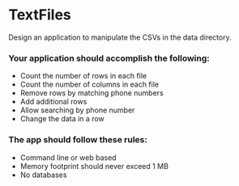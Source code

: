 # TextFiles
Design an application to manipulate the CSVs in the data directory.

### Your application should accomplish the following:
* Count the number of rows in each file
* Count the number of columns in each file
* Remove rows by matching phone numbers
* Add additional rows
* Allow searching by phone number
* Change the data in a row

### The app should follow these rules:
* Command line or web based
* Memory footprint should never exceed 1 MB
* No databases
